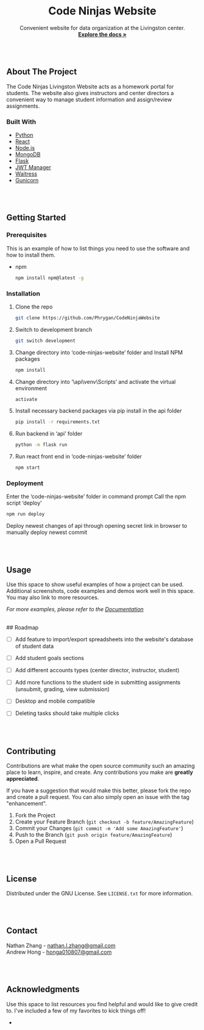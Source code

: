 <!-- PROJECT LOGO -->
<br />
<div align="center">
  <h1>Code Ninjas Website</h1>

  <p align="center">
    Convenient website for data organization at the Livingston center.
    <br />
    <a href="https://github.com/Phrygan/CodeNinjaWebsite/tree/master/code-ninjas-website"><strong>Explore the docs »</strong></a>
    <br />
  </p>
</div>

<br><br/>
<!-- ABOUT THE PROJECT -->
## About The Project

The Code Ninjas Livingston Website acts as a homework portal for students. The website also gives instructors and center directors a convenient way to manage student information and assign/review assignments.


### Built With
* <a href="https://www.python.org/downloads/"> Python </a>
* <a href="https://react.dev/"> React </a>
* <a href="https://nodejs.org/en"> Node.js </a>
* <a href="https://www.mongodb.com/"> MongoDB </a>
* <a href="https://flask.palletsprojects.com/en/3.0.x/"> Flask </a>
* <a href="https://github.com/georgehanson/jwt-manager"> JWT Manager </a>
* <a href="https://pypi.org/project/waitress/"> Waitress </a>
* <a href="https://gunicorn.org/"> Gunicorn </a>

<br><br/>
<!-- GETTING STARTED -->
## Getting Started

### Prerequisites

This is an example of how to list things you need to use the software and how to install them.
* npm
  ```sh
  npm install npm@latest -g
  ```

### Installation
1. Clone the repo
   ```sh
   git clone https://github.com/Phrygan/CodeNinjaWebsite
   ```
2. Switch to development branch
   ```sh
   git switch development
   ```
2. Change directory into ‘code-ninjas-website’ folder and Install NPM packages
   ```sh
   npm install
   ```
4. Change directory into ‘\api\venv\Scripts’ and activate the virtual environment
   ```sh
   activate
   ```
5. Install necessary backend packages via pip install in the api folder
   ```sh
   pip install -r requirements.txt
   ```
6. Run backend in ‘api’ folder
   ```sh
   python -m flask run
   ```
3. Run react front end in ‘code-ninjas-website’ folder
   ```sh
   npm start
   ```

### Deployment
Enter the ‘code-ninjas-website’ folder in command prompt
Call the npm script ‘deploy’
   ```sh
   npm run deploy
   ```
Deploy newest changes of api through opening secret link in browser to manually deploy newest commit



<br><br/>
<!-- USAGE EXAMPLES -->
## Usage

Use this space to show useful examples of how a project can be used. Additional screenshots, code examples and demos work well in this space. You may also link to more resources.

_For more examples, please refer to the [Documentation](https://example.com)_


<br>
<!-- ROADMAP -->
## Roadmap

- [ ] Add feature to import/export spreadsheets into the website's database of student data
- [ ] Add student goals sections
- [ ] Add different accounts types (center director, instructor, student)
- [ ] Add more functions to the student side in submitting assignments (unsubmit, grading, view submission)
- [ ] Desktop and mobile compatible
- [ ] Deleting tasks should take multiple clicks


<br><br/>
<!-- CONTRIBUTING -->
## Contributing

Contributions are what make the open source community such an amazing place to learn, inspire, and create. Any contributions you make are **greatly appreciated**.

If you have a suggestion that would make this better, please fork the repo and create a pull request. You can also simply open an issue with the tag "enhancement".

1. Fork the Project
2. Create your Feature Branch (`git checkout -b feature/AmazingFeature`)
3. Commit your Changes (`git commit -m 'Add some AmazingFeature'`)
4. Push to the Branch (`git push origin feature/AmazingFeature`)
5. Open a Pull Request



<br><br/>
<!-- LICENSE -->
## License

Distributed under the GNU License. See `LICENSE.txt` for more information.



<br><br/>
<!-- CONTACT -->
## Contact

Nathan Zhang - nathan.l.zhang@gmail.com
<br>
Andrew Hong - honga010807@gmail.com


<br><br/>
<!-- ACKNOWLEDGMENTS -->
## Acknowledgments

Use this space to list resources you find helpful and would like to give credit to. I've included a few of my favorites to kick things off!

* 


<!-- MARKDOWN LINKS & IMAGES -->
<!-- https://www.markdownguide.org/basic-syntax/#reference-style-links -->
<!-- [contributors-shield]: https://img.shields.io/github/contributors/othneildrew/Best-README-Template.svg?style=for-the-badge -->
